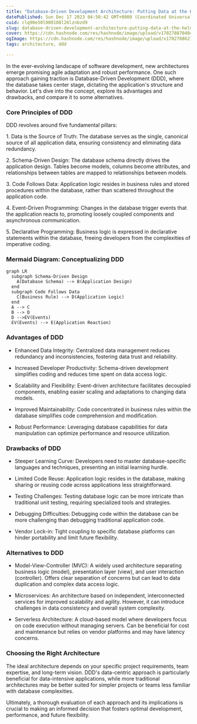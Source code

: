 ```yaml
---
title: "Database-Driven Development Architecture: Putting Data at the Helm"
datePublished: Sun Dec 17 2023 04:50:42 GMT+0000 (Coordinated Universal Time)
cuid: clq90e50l000108l26lznbzd9
slug: database-driven-development-architecture-putting-data-at-the-helm
cover: https://cdn.hashnode.com/res/hashnode/image/upload/v1702788704041/402c9630-0738-47a3-bad1-de339e8e236c.jpeg
ogImage: https://cdn.hashnode.com/res/hashnode/image/upload/v1702788627190/98f78166-8d06-4269-93da-2ce1e5731400.jpeg
tags: architecture, ddd

---
```


In the ever-evolving landscape of software development, new architectures emerge promising agile adaptation and robust performance. One such approach gaining traction is Database-Driven Development (DDD), where the database takes center stage, dictating the application's structure and behavior. Let's dive into the concept, explore its advantages and drawbacks, and compare it to some alternatives.

### Core Principles of DDD

DDD revolves around five fundamental pillars:

1\. Data is the Source of Truth: The database serves as the single, canonical source of all application data, ensuring consistency and eliminating data redundancy.

2\. Schema-Driven Design: The database schema directly drives the application design. Tables become models, columns become attributes, and relationships between tables are mapped to relationships between models.

3\. Code Follows Data: Application logic resides in business rules and stored procedures within the database, rather than scattered throughout the application code.

4\. Event-Driven Programming: Changes in the database trigger events that the application reacts to, promoting loosely coupled components and asynchronous communication.

5\. Declarative Programming: Business logic is expressed in declarative statements within the database, freeing developers from the complexities of imperative coding.

### Mermaid Diagram: Conceptualizing DDD


```mermaid
graph LR
  subgraph Schema-Driven Design
    A(Database Schema) --> B(Application Design)
  end
  subgraph Code Follows Data
    C(Business Rule) --> D(Application Logic)
  end
  A --> C
  B --> D
  D -->EV(Events)
  EV(Events) --> E(Application Reaction)
```

### Advantages of DDD

* Enhanced Data Integrity: Centralized data management reduces redundancy and inconsistencies, fostering data trust and reliability.
    
* Increased Developer Productivity: Schema-driven development simplifies coding and reduces time spent on data access logic.
    
* Scalability and Flexibility: Event-driven architecture facilitates decoupled components, enabling easier scaling and adaptations to changing data models.
    
* Improved Maintainability: Code concentrated in business rules within the database simplifies code comprehension and modification.
    
* Robust Performance: Leveraging database capabilities for data manipulation can optimize performance and resource utilization.
    

### Drawbacks of DDD

* Steeper Learning Curve: Developers need to master database-specific languages and techniques, presenting an initial learning hurdle.
    
* Limited Code Reuse: Application logic resides in the database, making sharing or reusing code across applications less straightforward.
    
* Testing Challenges: Testing database logic can be more intricate than traditional unit testing, requiring specialized tools and strategies.
    
* Debugging Difficulties: Debugging code within the database can be more challenging than debugging traditional application code.
    
* Vendor Lock-in: Tight coupling to specific database platforms can hinder portability and limit future flexibility.
    

### Alternatives to DDD

* Model-View-Controller (MVC): A widely used architecture separating business logic (model), presentation layer (view), and user interaction (controller). Offers clear separation of concerns but can lead to data duplication and complex data access logic.
    
* Microservices: An architecture based on independent, interconnected services for improved scalability and agility. However, it can introduce challenges in data consistency and overall system complexity.
    
* Serverless Architecture: A cloud-based model where developers focus on code execution without managing servers. Can be beneficial for cost and maintenance but relies on vendor platforms and may have latency concerns.
    

### Choosing the Right Architecture

The ideal architecture depends on your specific project requirements, team expertise, and long-term vision. DDD's data-centric approach is particularly beneficial for data-intensive applications, while more traditional architectures may be better suited for simpler projects or teams less familiar with database complexities.

Ultimately, a thorough evaluation of each approach and its implications is crucial to making an informed decision that fosters optimal development, performance, and future flexibility.